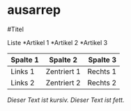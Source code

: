 ausarrep
========
#Titel

Liste
	*Artikel 1
	*Artikel 2
	*Artikel 3
	
|Spalte 1|Spalte 2|Spalte 3|
|:-------|:------:|-------:|
| Links 1 | Zentriert 1 | Rechts 1 |
| Links 2 | Zentriert 2 | Rechts 2 |
	
*Dieser Text ist kursiv.*
*Dieser Text ist fett.*
